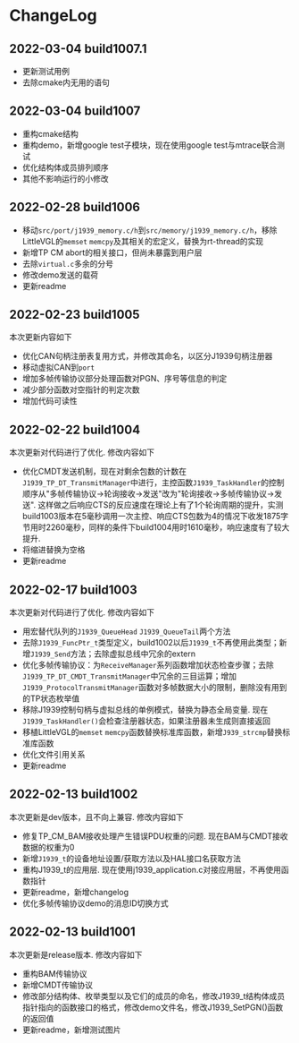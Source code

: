 # ChangeLog

## 2022-03-04 build1007.1

- 更新测试用例
- 去除cmake内无用的语句

## 2022-03-04 build1007

- 重构cmake结构
- 重构demo，新增google test子模块，现在使用google test与mtrace联合测试
- 优化结构体成员排列顺序
- 其他不影响运行的小修改

## 2022-02-28 build1006

- 移动`src/port/j1939_memory.c/h`到`src/memory/j1939_memory.c/h`，移除LittleVGL的`memset` `memcpy`及其相关的宏定义，替换为rt-thread的实现
- 新增TP CM abort的相关接口，但尚未暴露到用户层
- 去除`virtual.c`多余的分号
- 修改demo发送的载荷
- 更新readme

## 2022-02-23 build1005

本次更新内容如下

- 优化CAN句柄注册表复用方式，并修改其命名，以区分J1939句柄注册器
- 移动虚拟CAN到`port`
- 增加多帧传输协议部分处理函数对PGN、序号等信息的判定
- 减少部分函数对空指针的判定次数
- 增加代码可读性

## 2022-02-22 build1004

本次更新对代码进行了优化. 修改内容如下

- 优化CMDT发送机制，现在对剩余包数的计数在`J1939_TP_DT_TransmitManager`中进行，主控函数`J1939_TaskHandler`的控制顺序从"多帧传输协议->轮询接收->发送"改为"轮询接收->多帧传输协议->发送". 这样做之后响应CTS的反应速度在理论上有了1个轮询周期的提升，实测build1003版本在5毫秒调用一次主控、响应CTS包数为4的情况下收发1875字节用时2260毫秒，同样的条件下build1004用时1610毫秒，响应速度有了较大提升.
- 将缩进替换为空格
- 更新readme

## 2022-02-17 build1003

本次更新对代码进行了优化. 修改内容如下

- 用宏替代队列的`J1939_QueueHead` `J1939_QueueTail`两个方法
- 去除`J1939_FuncPtr_t`类型定义，build1002以后`J1939_t`不再使用此类型；新增`J1939_Send`方法；去除虚拟总线中冗余的extern
- 优化多帧传输协议：为`ReceiveManager`系列函数增加状态检查步骤；去除`J1939_TP_DT_CMDT_TransmitManager`中冗余的三目运算；增加`J1939_ProtocolTransmitManager`函数对多帧数据大小的限制，删除没有用到的TP状态枚举值
- 移除J1939控制句柄与虚拟总线的单例模式，替换为静态全局变量. 现在`J1939_TaskHandler()`会检查注册器状态，如果注册器未生成则直接返回
- 移植LittleVGL的`memset` `memcpy`函数替换标准库函数，新增`J939_strcmp`替换标准库函数
- 优化文件引用关系
- 更新readme

## 2022-02-13 build1002

本次更新是dev版本，且不向上兼容. 修改内容如下

- 修复TP_CM_BAM接收处理产生错误PDU权重的问题. 现在BAM与CMDT接收数据的权重为0
- 新增`J1939_t`的设备地址设置/获取方法以及HAL接口名获取方法
- 重构J1939_t的应用层. 现在使用j1939_application.c对接应用层，不再使用函数指针
- 更新readme，新增changelog
- 优化多帧传输协议demo的消息ID切换方式

## 2022-02-13 build1001

本次更新是release版本. 修改内容如下

- 重构BAM传输协议
- 新增CMDT传输协议
- 修改部分结构体、枚举类型以及它们的成员的命名，修改J1939_t结构体成员指针指向的函数接口的格式，修改demo文件名，修改J1939_SetPGN()函数的返回值
- 更新readme，新增测试图片
